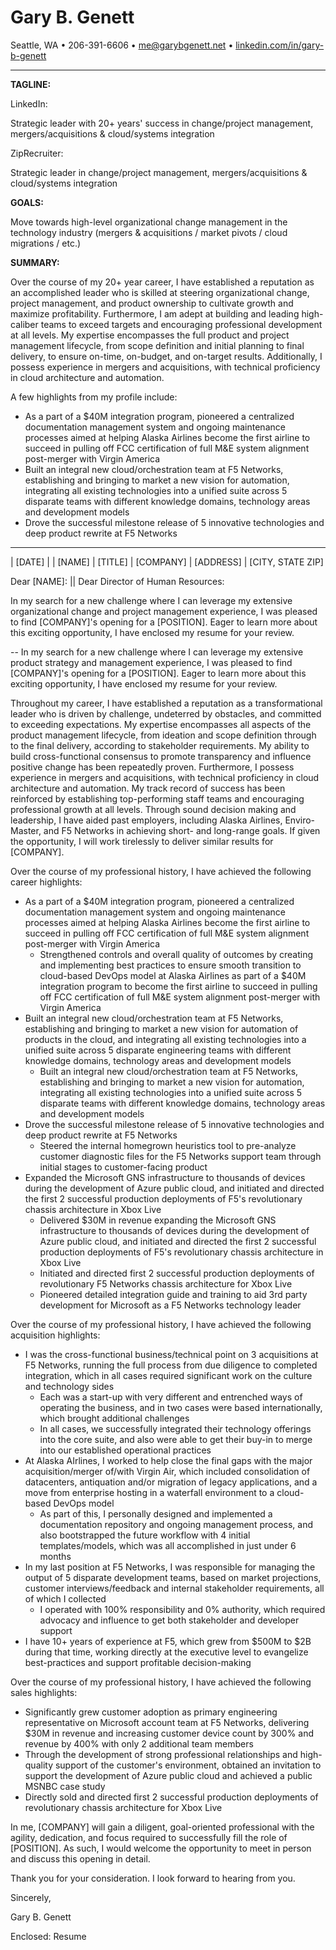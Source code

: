 <!--
% Gary B. Genett
% Pathfinder & Technologist :: Cover Letter
% v7.4 (2020-02-10)
-->

<!-- ############################################################### -->

<!--
[docx]
  * show special characters
  * ctrl-a
    * black
    * justify
  * titles
    * center
    * name = size: 20
    * all = remove space before paragraph + remove space after paragraph
    * horizontal line = remove space before paragraph + add space after paragraph
  * horizontal lines
    * format -> picture = height: 0.1 + use solid color (no shade)
  * other
    * remove trailing empty lines
  * hide special characters
-->

<!-- ############################################################### -->

# Gary B. Genett

Seattle, WA &#8226; 206-391-6606 &#8226; <me@garybgenett.net> &#8226; [linkedin.com/in/gary-b-genett](https://www.linkedin.com/in/gary-b-genett)

------------------------------------------------------------------------

**TAGLINE:**

LinkedIn:
<!-- 6789-123456789-123456789-123456789-123456789-123456789-123456789-123456789-123456789-123456789-123456789-123456 -->
Strategic leader with 20+ years' success in change/project management, mergers/acquisitions & cloud/systems integration

ZipRecruiter:
<!-- 6789-123456789-123456789-123456789-123456789-123456789-123456789-123456789-123456789-123456 -->
Strategic leader in change/project management, mergers/acquisitions & cloud/systems integration

**GOALS:**

Move towards high-level organizational change management in the technology industry (mergers & acquisitions / market pivots / cloud migrations / etc.)

**SUMMARY:**

Over the course of my 20+ year career, I have established a reputation as an accomplished leader who is skilled at steering organizational change, project management, and product ownership to cultivate growth and maximize profitability.  Furthermore, I am adept at building and leading high-caliber teams to exceed targets and encouraging professional development at all levels.  My expertise encompasses the full product and project management lifecycle, from scope definition and initial planning to final delivery, to ensure on-time, on-budget, and on-target results.  Additionally, I possess experience in mergers and acquisitions, with technical proficiency in cloud architecture and automation.

A few highlights from my profile include:

  * As a part of a $40M integration program, pioneered a centralized documentation management system and ongoing maintenance processes aimed at helping Alaska Airlines become the first airline to succeed in pulling off FCC certification of full M&E system alignment post-merger with Virgin America
  * Built an integral new cloud/orchestration team at F5 Networks, establishing and bringing to market a new vision for automation, integrating all existing technologies into a unified suite across 5 disparate teams with different knowledge domains, technology areas and development models
  * Drove the successful milestone release of 5 innovative technologies and deep product rewrite at F5 Networks

------------------------------------------------------------------------

| [DATE]
|
| [NAME]
| [TITLE]
| [COMPANY]
| [ADDRESS]
| [CITY, STATE ZIP]

Dear [NAME]: || Dear Director of Human Resources:

In my search for a new challenge where I can leverage my extensive organizational change and project management experience, I was pleased to find [COMPANY]'s opening for a [POSITION].  Eager to learn more about this exciting opportunity, I have enclosed my resume for your review.

-- In my search for a new challenge where I can leverage my extensive product strategy and management experience, I was pleased to find [COMPANY]'s opening for a [POSITION].  Eager to learn more about this exciting opportunity, I have enclosed my resume for your review.

Throughout my career, I have established a reputation as a transformational leader who is driven by challenge, undeterred by obstacles, and committed to exceeding expectations.  My expertise encompasses all aspects of the product management lifecycle, from ideation and scope definition through to the final delivery, according to stakeholder requirements.  My ability to build cross-functional consensus to promote transparency and influence positive change has been repeatedly proven.  Furthermore, I possess experience in mergers and acquisitions, with technical proficiency in cloud architecture and automation.  My track record of success has been reinforced by establishing top-performing staff teams and encouraging professional growth at all levels.  Through sound decision making and leadership, I have aided past employers, including Alaska Airlines, Enviro-Master, and F5 Networks in achieving short- and long-range goals.  If given the opportunity, I will work tirelessly to deliver similar results for [COMPANY].

Over the course of my professional history, I have achieved the following career highlights:

  * As a part of a $40M integration program, pioneered a centralized documentation management system and ongoing maintenance processes aimed at helping Alaska Airlines become the first airline to succeed in pulling off FCC certification of full M&E system alignment post-merger with Virgin America
    * Strengthened controls and overall quality of outcomes by creating and implementing best practices to ensure smooth transition to cloud-based DevOps model at Alaska Airlines as part of a $40M integration program to become the first airline to succeed in pulling off FCC certification of full M&E system alignment post-merger with Virgin America
  * Built an integral new cloud/orchestration team at F5 Networks, establishing and bringing to market a new vision for automation of products in the cloud, and integrating all existing technologies into a unified suite across 5 disparate engineering teams with different knowledge domains, technology areas and development models
    * Built an integral new cloud/orchestration team at F5 Networks, establishing and bringing to market a new vision for automation, integrating all existing technologies into a unified suite across 5 disparate teams with different knowledge domains, technology areas and development models
  * Drove the successful milestone release of 5 innovative technologies and deep product rewrite at F5 Networks
    * Steered the internal homegrown heuristics tool to pre-analyze customer diagnostic files for the F5 Networks support team through initial stages to customer-facing product
  * Expanded the Microsoft GNS infrastructure to thousands of devices during the development of Azure public cloud, and initiated and directed the first 2 successful production deployments of F5's revolutionary chassis architecture in Xbox Live
    * Delivered $30M in revenue expanding the Microsoft GNS infrastructure to thousands of devices during the development of Azure public cloud, and initiated and directed the first 2 successful production deployments of F5's revolutionary chassis architecture in Xbox Live
    * Initiated and directed first 2 successful production deployments of revolutionary F5 Networks chassis architecture for Xbox Live
    * Pioneered detailed integration guide and training to aid 3rd party development for Microsoft as a F5 Networks technology leader

Over the course of my professional history, I have achieved the following acquisition highlights:

  * I was the cross-functional business/technical point on 3 acquisitions at F5 Networks, running the full process from due diligence to completed integration, which in all cases required significant work on the culture and technology sides
    * Each was a start-up with very different and entrenched ways of operating the business, and in two cases were based internationally, which brought additional challenges
    * In all cases, we successfully integrated their technology offerings into the core suite, and also were able to get their buy-in to merge into our established operational practices
  * At Alaska AIrlines, I worked to help close the final gaps with the major acquisition/merger of/with Virgin Air, which included consolidation of datacenters, antiquation and/or migration of legacy applications, and a move from enterprise hosting in a waterfall environment to a cloud-based DevOps model
    * As part of this, I personally designed and implemented a documentation repository and ongoing management process, and also bootstrapped the future workflow with 4 initial templates/models, which was all accomplished in just under 6 months
  * In my last position at F5 Networks, I was responsible for managing the output of 5 disparate development teams, based on market projections, customer interviews/feedback and internal stakeholder requirements, all of which I collected
    * I operated with 100% responsibility and 0% authority, which required advocacy and influence to get both stakeholder and developer support
  * I have 10+ years of experience at F5, which grew from $500M to $2B during that time, working directly at the executive level to evangelize best-practices and support profitable decision-making

Over the course of my professional history, I have achieved the following sales highlights:

  * Significantly grew customer adoption as primary engineering representative on Microsoft account team at F5 Networks, delivering $30M in revenue and increasing customer device count by 300% and revenue by 400% with only 2 additional team members
  * Through the development of strong professional relationships and high-quality support of the customer's environment, obtained an invitation to support the development of Azure public cloud and achieved a public MSNBC case study
  * Directly sold and directed first 2 successful production deployments of revolutionary chassis architecture for Xbox Live

In me, [COMPANY] will gain a diligent, goal-oriented professional with the agility, dedication, and focus required to successfully fill the role of [POSITION].  As such, I would welcome the opportunity to meet in person and discuss this opening in detail.

Thank you for your consideration.  I look forward to hearing from you.

Sincerely,

Gary B. Genett

Enclosed: Resume
